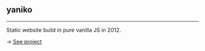 ## yaniko

<hr>

Static website build in pure vanilla JS in 2012.

-> [See project]('https://yaniko.herokuapp.com/index.html#Contact')
